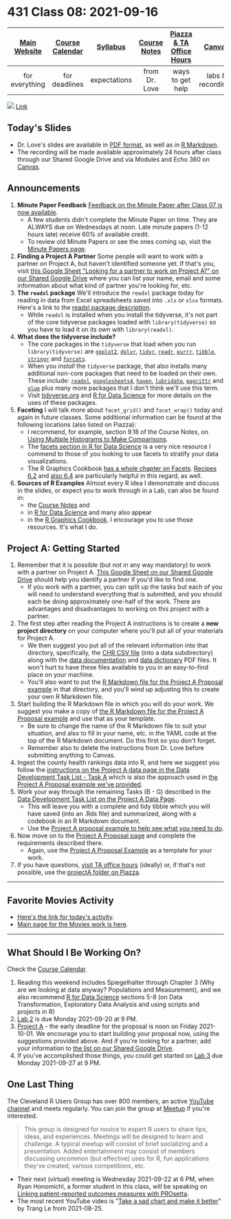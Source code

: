 # 431 Class 08: 2021-09-16

[Main Website](https://thomaselove.github.io/431/) | [Course Calendar](https://thomaselove.github.io/431/calendar.html) | [Syllabus](https://thomaselove.github.io/431-2021-syllabus/) | [Course Notes](https://thomaselove.github.io/431-notes/) | [Piazza & TA Office Hours](https://thomaselove.github.io/431/contact.html) | [Canvas](https://canvas.case.edu) | [Data and Code](https://github.com/THOMASELOVE/431-data)
:-----------: | :--------------: | :----------: | :---------: | :-------------: | :-----------: | :------------:
for everything | for deadlines | expectations | from Dr. Love | ways to get help | labs & recordings | for downloads

![](https://github.com/THOMASELOVE/431-2021/blob/main/classes/class08/images/wilkinson_2021-07-22.PNG) [Link](https://twitter.com/jd_wilko/status/1418245728795860996?s=11)

## Today's Slides

- Dr. Love's slides are available in [PDF format](https://github.com/THOMASELOVE/431-2021/blob/main/classes/class08/431-class08-slides.pdf), as well as in [R Markdown](https://github.com/THOMASELOVE/431-2021/blob/main/classes/class08/431-class08-slides.Rmd).
- The recording will be made available approximately 24 hours after class through our Shared Google Drive and via Modules and Echo 360 on [Canvas](https://canvas.case.edu).

## Announcements

1. **Minute Paper Feedback** [Feedback on the Minute Paper after Class 07 is now available](https://bit.ly/431-2021-min7-feedback).
    - A few students didn't complete the Minute Paper on time. They are ALWAYS due on Wednesdays at noon. Late minute papers (1-12 hours late) receive 60% of available credit.
    - To review old Minute Papers or see the ones coming up, visit the [Minute Papers page](https://github.com/THOMASELOVE/431-2021/tree/main/minutepapers).
2. **Finding a Project A Partner** Some people will want to work with a partner on Project A, but haven't identified someone yet. If that's you, visit [this Google Sheet "Looking for a partner to work on Project A?" on our Shared Google Drive](https://docs.google.com/spreadsheets/d/1-aKEffdoEvxZlH65lWLGiONwCkEG0Zn4OtUujp_OBq4/edit?usp=sharing) where you can list your name, email and some information about what kind of partner you're looking for, etc.
3. **The `readxl` package** We'll introduce the `readxl` package today for reading in data from Excel spreadsheets saved into `.xls` or `xlsx` formats. Here's a link to the [readxl package description](https://readxl.tidyverse.org/). 
    - While `readxl` is installed when you install the tidyverse, it's not part of the core tidyverse packages loaded with `library(tidyverse)` so you have to load it on its own with `library(readxl)`.
4. **What does the tidyverse include?** 
    - The core packages in the `tidyverse` that load when you run `library(tidyverse)` are [`ggplot2`](https://ggplot2.tidyverse.org/), [`dplyr`](https://dplyr.tidyverse.org/), [`tidyr`](https://tidyr.tidyverse.org/), [`readr`](https://readr.tidyverse.org/), [`purrr`](https://purrr.tidyverse.org/), [`tibble`](https://tibble.tidyverse.org/), [`stringr`](https://stringr.tidyverse.org/) and [`forcats`](https://forcats.tidyverse.org/).
    - When you *install* the `tidyverse` package, that also installs many additional non-core packages that need to be loaded on their own. These include: [`readxl`](https://readxl.tidyverse.org/), [`googlesheets4`](https://googlesheets4.tidyverse.org/), [`haven`](https://haven.tidyverse.org/), [`lubridate`](https://lubridate.tidyverse.org/), [`magrittr`](https://magrittr.tidyverse.org/) and [`glue`](https://github.com/tidyverse/glue) plus many more packages that I don't think we'll use this term.
    - Visit [tidyverse.org](https://www.tidyverse.org/) and [R for Data Science](https://r4ds.had.co.nz/) for more details on the uses of these packages.
5. **Faceting** I will talk more about `facet_grid()` and `facet_wrap()` today and again in future classes. Some additional information can be found at the following locations (also listed on Piazza): 
    - I recommend, for example, section 9.18 of the Course Notes, on [Using Multiple Histograms to Make Comparisons](https://thomaselove.github.io/431-notes/NYFS-Study.html?q=face#using-multiple-histograms-to-make-comparisons).
    - The [facets section in R for Data Science](https://r4ds.had.co.nz/data-visualisation.html?q=facets#facets) is a very nice resource I commend to those of you looking to use facets to stratify your data visualizations.
    - The R Graphics Cookbook [has a whole chapter on Facets](https://r-graphics.org/chapter-facet). [Recipes 6.2](https://r-graphics.org/recipe-distribution-multi-hist) and [also 6.4](https://r-graphics.org/recipe-distribution-multi-density) are particularly helpful in this regard, as well.
6. **Sources of R Examples** Almost every R idea I demonstrate and discuss in the slides, or expect you to work through in a Lab, can also be found in:
    - the [Course Notes](https://thomaselove.github.io/431-notes/) and 
    - in [R for Data Science](https://r4ds.had.co.nz/) and many also appear 
    - in the [R Graphics Cookbook](https://r-graphics.org/). I encourage you to use those resources. It's what I do.

## Project A: Getting Started

1. Remember that it is possible (but not in any way mandatory) to work with a partner on Project A. [This Google Sheet on our Shared Google Drive](https://docs.google.com/spreadsheets/d/1-aKEffdoEvxZlH65lWLGiONwCkEG0Zn4OtUujp_OBq4/edit?usp=sharing) should help you identify a partner if you'd like to find one. 
    - If you work with a partner, you can split up the tasks but each of you will need to understand everything that is submitted, and you should each be doing approximately one-half of the work. There are advantages and disadvantages to working on this project with a partner.
2. The first step after reading the Project A instructions is to create a **new project directory** on your computer where you'll put all of your materials for Project A.
    - We then suggest you put all of the relevant information into that directory, specifically, the [CHR CSV file](https://www.countyhealthrankings.org/sites/default/files/media/document/analytic_data2021.csv) (into a data subdirectory) along with the [data documentation](https://www.countyhealthrankings.org/sites/default/files/media/document/2021%20Analytic%20Documentation.pdf) and [data dictionary](https://www.countyhealthrankings.org/sites/default/files/media/document/DataDictionary_2021.pdf) PDF files. It won't hurt to have these files available to you in an easy-to-find place on your machine.
    - You'll also want to put the [R Markdown file for the Project A Proposal example](https://thomaselove.github.io/431-2021-projectA/exampleA.html) in that directory, and you'll wind up adjusting this to create your own R Markdown file.
3. Start building the R Markdown file in which you will do your work. We suggest you make a copy of [the R Markdown file for the Project A Proposal example](https://thomaselove.github.io/431-2021-projectA/exampleA.html) and use that as your template. 
    - Be sure to change the name of the R Markdown file to suit your situation, and also to fill in your name, etc. in the YAML code at the top of the R Markdown document. Do this first so you don't forget.
    - Remember also to delete the instructions from Dr. Love before submitting anything to Canvas.
4. Ingest the county health rankings data into R, and here we suggest you follow the [instructions on the Project A data page in the Data Development Task List - Task A](https://thomaselove.github.io/431-2021-projectA/data.html) which is also the approach used in [the Project A Proposal example we've provided](https://thomaselove.github.io/431-2021-projectA/exampleA.html).
5. Work your way through the remaining Tasks (B - G) described in the [Data Development Task List on the Project A Data Page](https://thomaselove.github.io/431-2021-projectA/data.html). 
    - This will leave you with a complete and tidy tibble which you will have saved (into an .Rds file) and summarized, along with a codebook in an R Markdown document. 
    - Use the [Project A proposal example to help see what you need to do](https://thomaselove.github.io/431-2021-projectA/exampleA.html).
6. Now move on to the [Project A Proposal page](https://thomaselove.github.io/431-2021-projectA/proposal.html) and complete the requirements described there. 
    - Again, use the [Project A Proposal Example](https://thomaselove.github.io/431-2021-projectA/exampleA.html) as a template for your work.
7. If you have questions, [visit TA office hours](https://thomaselove.github.io/431/contact.html) (ideally) or, if that's not possible, use the [projectA folder on Piazza](https://piazza.com/case/fall2021/pqhs431).

--------------

## Favorite Movies Activity

- [Here's the link for today's activity](https://github.com/THOMASELOVE/431-2021/blob/main/classes/movies/breakout1.md).
- [Main page for the Movies work is here](https://github.com/THOMASELOVE/431-2021/tree/main/classes/movies).

---------------

## What Should I Be Working On?

Check the [Course Calendar](https://thomaselove.github.io/431/calendar.html).

1. Reading this weekend includes Spiegelhalter through Chapter 3 (Why are we looking at data anyway? Populations and Measurement), and we also recommend [R for Data Science](https://r4ds.had.co.nz/) sections 5-8 (on Data Transformation, Exploratory Data Analysis and using scripts and projects in R)
2. [Lab 2](https://github.com/THOMASELOVE/431-2021/tree/main/labs/lab02) is due Monday 2021-09-20 at 9 PM. 
3. [Project A](https://thomaselove.github.io/431-2021-projectA/) - the early deadline for the proposal is noon on Friday 2021-10-01. We encourage you to start building your proposal now, using the suggestions provided above. And if you're looking for a partner, add your information to [the list on our Shared Google Drive](https://docs.google.com/spreadsheets/d/1-aKEffdoEvxZlH65lWLGiONwCkEG0Zn4OtUujp_OBq4/edit?usp=sharing).
4. If you've accomplished those things, you could get started on [Lab 3](https://github.com/THOMASELOVE/431-2021/tree/main/labs/lab03) due Monday 2021-09-27 at 9 PM.

## One Last Thing

The Cleveland R Users Group has over 800 members, an active [YouTube channel](https://www.youtube.com/channel/UC7C4YZ-9itQW7Nl4RVKDflg) and meets regularly. You can join the group at [Meetup](https://www.meetup.com/Cleveland-UseR-Group/) if you're interested. 

> This group is designed for novice to expert R users to share tips, ideas, and experiences. Meetings will be designed to learn and challenge. A typical meetup will consist of brief socializing and a presentation. Added entertainment may consist of members discussing uncommon (but effective) uses for R, fun applications they've created, various competitions, etc.

- Their next (virtual) meeting is Wednesday 2021-09-22 at 6 PM, when Ryan Honomichl, a former student in this class, will be speaking on [Linking patient-reported outcomes measures with PROsetta](https://www.meetup.com/Cleveland-UseR-Group/events/280072374/). 
- The most recent YouTube video is "[Take a sad chart and make it better](https://www.youtube.com/watch?v=DXuW_cUNPaI)" by Trang Le from 2021-08-25.
